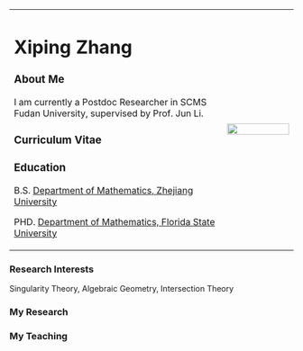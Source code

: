 
<table border="0">
  <tr>
    <td width="75%">
      <h1>Xiping Zhang</h1>
      <h3>
        <a>About Me</a>
       </h3>
      <p>
 I am currently a Postdoc Researcher in SCMS Fudan University, supervised by Prof. Jun Li.
     </p>
  <h3>
<a>Curriculum Vitae</a>
</h3>
<h3>
Education
</font>
</h3> 
<p>
<a>B.S.</a>  <a href="http://www.math.zju.edu.cn/">Department of Mathematics, Zhejiang University</a>
</p>
<p>
<a>PHD.</a> <a href="http://www.math.fsu.edu/">Department of Mathematics, Florida State University</a>
</p>
 </td>
 
 <td width="25%">
      <img src="/16_0315_(263).jpg" width="100%">    
    </td>
  </tr>
</table>


<h3>
<a>Research Interests</a>
</h3>
<p>
Singularity Theory, Algebraic Geometry, Intersection Theory
</p>
 <h3>
<a>My Research</a>
</h3>
<h3>
<a>My Teaching</a>
</h3>


 
 

 


